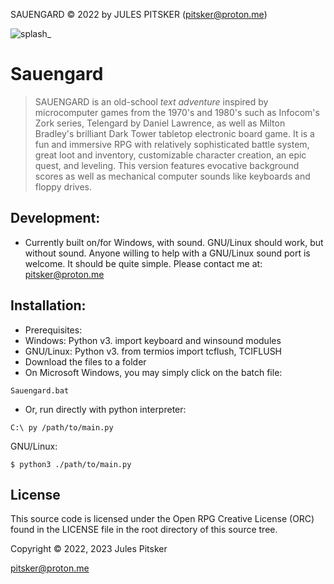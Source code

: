 SAUENGARD © 2022 by JULES PITSKER  (pitsker@proton.me)

![splash_](https://user-images.githubusercontent.com/105970436/213262250-f591f961-3fd7-4646-9173-67d8a9893687.jpg)

# Sauengard

> SAUENGARD is an old-school *text adventure* inspired by microcomputer
games from the 1970's and 1980's such as Infocom's Zork series,
Telengard by Daniel Lawrence, as well as Milton Bradley's 
brilliant Dark Tower tabletop electronic board game.
It is a fun and immersive RPG with relatively sophisticated 
battle system, great loot and inventory, customizable character
creation, an epic quest, and leveling. This version features evocative
background scores as well as mechanical computer sounds like keyboards and
floppy drives.

## Development:

- Currently built on/for Windows, with sound. GNU/Linux should work,
but without sound. Anyone willing to help with a GNU/Linux sound port is welcome.
It should be quite simple. Please contact me at: 
pitsker@proton.me

## Installation:

- Prerequisites: 
- Windows: Python v3. import keyboard and winsound modules
- GNU/Linux: Python v3. from termios import tcflush, TCIFLUSH
- Download the files to a folder 
- On Microsoft Windows, you may simply click on the batch file: 
```
Sauengard.bat
``` 
- Or, run directly with python interpreter:
```
C:\ py /path/to/main.py
```
GNU/Linux:
```
$ python3 ./path/to/main.py
```
## License

This source code is licensed under the Open RPG Creative License (ORC) found in the LICENSE file in the root directory of this source tree.

Copyright © 2022, 2023 Jules Pitsker 

pitsker@proton.me
